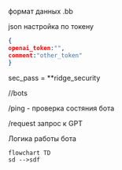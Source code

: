 
формат данных .bb

json настройка по токену  

```json 
{ 
openai_token:"", 
comment:"other_token"
}
```

sec_pass = \*\*ridge_security






//bots 

/ping - проверка состяния бота 

/request запрос к GPT 



Логика работы бота 


```mermaid 
flowchart TD 
sd -->sdf
```



